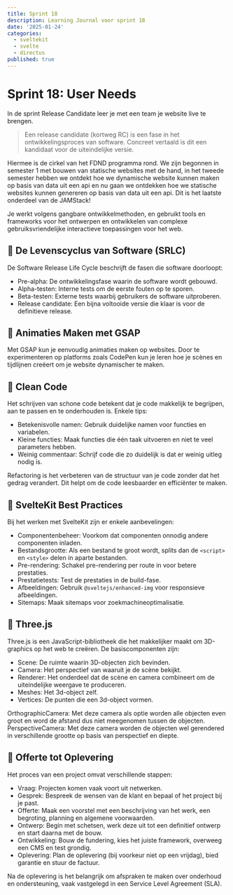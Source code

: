 ```yaml
---
title: Sprint 18
description: Learning Journal voor sprint 18
date: '2025-01-24'
categories:
  - sveltekit
  - svelte
  - directus
published: true
---
```


# Sprint 18: User Needs
In de sprint Release Candidate leer je met een team je website live te brengen.
> Een release candidate (kortweg RC) is een fase in het ontwikkelingsproces van software. 
Concreet vertaald is dit een kandidaat voor de uiteindelijke versie.

Hiermee is de cirkel van het FDND programma rond. 
We zijn begonnen in semester 1 met bouwen van statische websites met de hand, 
in het tweede semester hebben we ontdekt hoe we dynamische website kunnen maken op basis van data
uit een api en nu gaan we ontdekken hoe we statische websites kunnen genereren op basis van data uit een api. 
Dit is het laatste onderdeel van de JAMStack!

⁠Je werkt volgens gangbare ontwikkelmethoden, en gebruikt tools en frameworks voor het ontwerpen en ontwikkelen van complexe gebruiksvriendelijke interactieve toepassingen voor het web.

## 📅 De Levenscyclus van Software (SRLC)
De Software Release Life Cycle beschrijft de fasen die software doorloopt:

- Pre-alpha: De ontwikkelingsfase waarin de software wordt gebouwd.
- Alpha-testen: Interne tests om de eerste fouten op te sporen.
- Beta-testen: Externe tests waarbij gebruikers de software uitproberen.
- Release candidate: Een bijna voltooide versie die klaar is voor de definitieve release.

## 📅 Animaties Maken met GSAP
Met GSAP kun je eenvoudig animaties maken op websites. 
Door te experimenteren op platforms zoals CodePen kun je leren hoe je scènes en tijdlijnen creëert om je website dynamischer te maken.

## 📅 Clean Code
Het schrijven van schone code betekent dat je code makkelijk te begrijpen, aan te passen en te onderhouden is. Enkele tips:

- Betekenisvolle namen: Gebruik duidelijke namen voor functies en variabelen.
- Kleine functies: Maak functies die één taak uitvoeren en niet te veel parameters hebben.
- Weinig commentaar: Schrijf code die zo duidelijk is dat er weinig uitleg nodig is.

Refactoring is het verbeteren van de structuur van je code zonder dat het gedrag verandert. 
Dit helpt om de code leesbaarder en efficiënter te maken.

## 📅 SvelteKit Best Practices
Bij het werken met SvelteKit zijn er enkele aanbevelingen:

- Componentenbeheer: Voorkom dat componenten onnodig andere componenten inladen.
- Bestandsgrootte: Als een bestand te groot wordt, splits dan de ``<script>`` en ``<style>`` delen in aparte bestanden.
- Pre-rendering: Schakel pre-rendering per route in voor betere prestaties.
- Prestatietests: Test de prestaties in de build-fase.
- Afbeeldingen: Gebruik ```@sveltejs/enhanced-img``` voor responsieve afbeeldingen.
- Sitemaps: Maak sitemaps voor zoekmachineoptimalisatie.

## 📅 Three.js
Three.js is een JavaScript-bibliotheek die het makkelijker maakt om 3D-graphics op het web te creëren. 
De basiscomponenten zijn:

- Scene: De ruimte waarin 3D-objecten zich bevinden.
- Camera: Het perspectief van waaruit je de scène bekijkt.
- Renderer: Het onderdeel dat de scène en camera combineert om de uiteindelijke weergave te produceren.
- Meshes: Het 3d-object zelf.
- Vertices: De punten die een 3d-object vormen.

OrthographicCamera: Met deze camera als optie worden alle objecten even groot en word de afstand dus niet meegenomen tussen de objecten.
PerspectiveCamera: Met deze camera worden de objecten wel gerendered in verschillende grootte op basis van perspectief en diepte.

## 📅 Offerte tot Oplevering
Het proces van een project omvat verschillende stappen:

- Vraag: Projecten komen vaak voort uit netwerken.
- Gesprek: Bespreek de wensen van de klant en bepaal of het project bij je past.
- Offerte: Maak een voorstel met een beschrijving van het werk, een begroting, planning en algemene voorwaarden.
- Ontwerp: Begin met schetsen, werk deze uit tot een definitief ontwerp en start daarna met de bouw.
- Ontwikkeling: Bouw de fundering, kies het juiste framework, overweeg een CMS en test grondig.
- Oplevering: Plan de oplevering (bij voorkeur niet op een vrijdag), bied garantie en stuur de factuur.

Na de oplevering is het belangrijk om afspraken te maken over onderhoud en ondersteuning, vaak vastgelegd in een Service Level Agreement (SLA).

